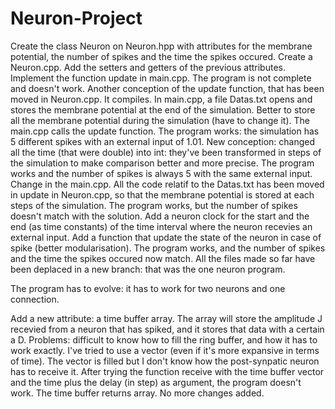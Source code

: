 # Neuron-Project

Create the class Neuron on Neuron.hpp with attributes for the membrane potential, the number of spikes and the time the spikes occured.
Create a Neuron.cpp. Add the setters and getters of the previous attributes.
Implement the function update in main.cpp. The program is not complete and doesn't work.
Another conception of the update function, that has been moved in Neuron.cpp. It compiles.
In main.cpp, a file Datas.txt opens and stores the membrane potential at the end of the simulation. Better to store all the membrane potential during the simulation (have to change it). The main.cpp calls the update function. The program works: the simulation has 5 different spikes with an external input of 1.01. 
New conception: changed all the time (that were double) into int: they've been transformed in steps of the simulation to make comparison better and more precise. The program works and the number of spikes is always 5 with the same external input. 
Change in the main.cpp. All the code relatif to the Datas.txt has been moved in update in Neuron.cpp, so that the membrane potential is stored at each steps of the simulation. The program works, but the number of spikes doesn't match with the solution.
Add a neuron clock for the start and the end (as time constants) of the time interval where the neuron recevies an external input. Add a function that update the state of the neuron in case of spike (better modularisation). The program works, and the number of spikes and the time the spikes occured now match.
All the files made so far have been deplaced in a new branch: that was the one neuron program.

The program has to evolve: it has to work for two neurons and one connection.



Add a new attribute: a time buffer array. The array will store the amplitude J recevied from a neuron that has spiked, and it stores that data with a certain a D.
Problems: difficult to know how to fill the ring buffer, and how it has to work exactly. I've tried to use a vector (even if it's more expansive in terms of time). The vector is filled but I don't know how the post-synpatic neuron has to receive it. After trying the function receive with the time buffer vector and the time plus the delay (in step) as argument, the program doesn't work. 
The time buffer returns array. No more changes added.
